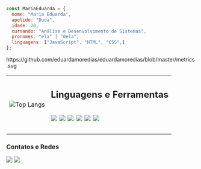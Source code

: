 
<div align="left"
<a href="https://github.com/Eduardacode">
  
```javascript
const MariaEduarda = {
  nome: "Maria Eduarda",
  apelido: "Duda",
  idade: 20,
  cursando: "Análise e Desenvolvimento de Sistemas",
  pronomes: "ela" | "dela",
  linguagens: ["JavaScript", "HTML", "CSS",]
};
```
</div>
<div>
  https://github.com/eduardamoredias/eduardamoredias/blob/master/metrics.svg
</div>
<table>
  <tr>
    <td>
      <img src="https://github-readme-stats.vercel.app/api/top-langs/?username=Eduardacode&theme=midnight-purple" alt="Top Langs">
    </td>
    <td>
      <p align="right">
         <h2> Linguagens e Ferramentas<h2/>
  <img src="https://img.shields.io/badge/HTML5-E34F26?style=for-the-badge&logo=html5&logoColor=white">
  <img src="https://img.shields.io/badge/CSS3-1572B6?style=for-the-badge&logo=css3&logoColor=white">
  <img src="https://img.shields.io/badge/JavaScript-323330?style=for-the-badge&logo=javascript&logoColor=F7DF1E">
  <img src="https://img.shields.io/badge/Windows_11-0078d4?style=for-the-badge&logo=windows-11&logoColor=white">
  <img src="https://img.shields.io/badge/VSCode-0078D4?style=for-the-badge&logo=visual%20studio%20code&logoColor=white">
  <img src="https://img.shields.io/badge/Udemy-EC5252?style=for-the-badge&logo=Udemy&logoColor=white">
      </p>
    </td>
  </tr>
</table>


 <p> <h3>Contatos e Redes</h3></p>
  <a href="https://www.linkedin.com/in/maria-eduarda-moreira-148086177" target="_blank"><img src="https://img.shields.io/badge/-LinkedIn-%230077B5?style=for-the-badge&logo=linkedin&logoColor=white" target="_blank"></a>
  <a href = "mailto:eduardamoreiracode@gmail.com"><img src="https://img.shields.io/badge/Gmail-D14836?style=for-the-badge&logo=gmail&logoColor=white" target="_blank"></a>
